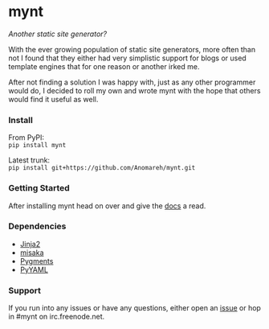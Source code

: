 # mynt

_Another static site generator?_

With the ever growing population of static site generators, more often than not I found that they either had very simplistic support for blogs or used template engines that for one reason or another irked me.

After not finding a solution I was happy with, just as any other programmer would do, I decided to roll my own and wrote mynt with the hope that others would find it useful as well.


### Install

From PyPI:  
`pip install mynt`

Latest trunk:  
`pip install git+https://github.com/Anomareh/mynt.git`


### Getting Started

After installing mynt head on over and give the [docs][1] a read.


### Dependencies

+ [Jinja2][2]
+ [misaka][3]
+ [Pygments][4]
+ [PyYAML][5]


### Support

If you run into any issues or have any questions, either open an [issue][6] or hop in #mynt on irc.freenode.net.


[1]: http://mynt.mirroredwhite.com/
[2]: http://jinja.pocoo.org/
[3]: http://misaka.61924.nl/
[4]: http://pygments.org/
[5]: http://pyyaml.org/
[6]: https://github.com/Anomareh/mynt/issues
